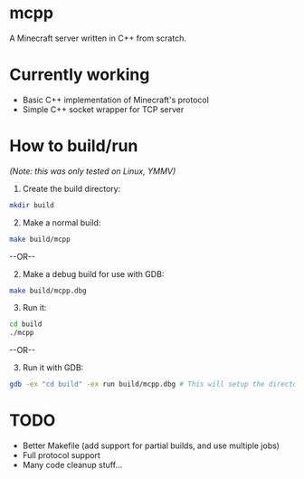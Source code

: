 # mcpp

A Minecraft server written in C++ from scratch.

# Currently working

* Basic C++ implementation of Minecraft's protocol
* Simple C++ socket wrapper for TCP server

# How to build/run

*(Note: this was only tested on Linux, YMMV)*

1. Create the build directory:

```bash
mkdir build
```

2. Make a normal build:

```bash
make build/mcpp
```

--OR--

2. Make a debug build for use with GDB:

```bash
make build/mcpp.dbg
```

3. Run it:

```bash
cd build
./mcpp
```

--OR--

3. Run it with GDB:

```bash
gdb -ex "cd build" -ex run build/mcpp.dbg # This will setup the directory correctly and run the binary right after starting GDB.
```

# TODO

* Better Makefile (add support for partial builds, and use multiple jobs)
* Full protocol support
* Many code cleanup stuff...
